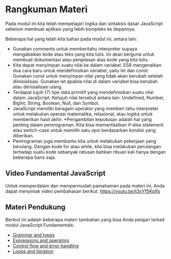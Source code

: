 # Rangkuman Materi

Pada modul ini kita telah mempelajari logika dan sintaksis dasar JavaScript sebelum membuat aplikasi yang lebih kompleks ke depannya.

Beberapa hal yang telah kita bahas pada modul ini, antara lain:

* Gunakan comments untuk memberitahu interpreter supaya mengabaikan kode atau teks yang kita tulis. Ini akan berguna untuk membuat dokumentasi atau penjelasan atas kode yang kita tulis.
* Kita dapat menyimpan suatu nilai ke dalam variabel. ES6 mengenalkan dua cara baru untuk mendefinisikan variabel, yaitu let dan const. Gunakan const untuk menyimpan nilai yang tidak akan berubah setelah diinisialisasi. Gunakan let apabila nilai di dalam variabel bisa berubah atau diinisialisasi ulang.
* Terdapat tujuh (7) tipe data primitif yang mendefinisikan suatu nilai dalam JavaScript. Ketujuh nilai tersebut antara lain: Undefined, Number, BigInt, String, Boolean, Null, dan Symbol.
* JavaScript memiliki beragam operator yang memberi tahu interpreter untuk melakukan operasi matematika, relasional, atau logika untuk memberikan hasil akhir.
*Pengambilan keputusan adalah hal yang penting dalam pemrograman. Kita bisa memanfaatkan if-else statement atau switch-case untuk memilih satu opsi berdasarkan kondisi yang diberikan.
* Pemrograman juga membantu kita untuk melakukan pekerjaan yang berulang. Dengan kode for atau while, kita bisa melakukan perulangan terhadap suatu kode sebanyak ratusan bahkan ribuan kali hanya dengan beberapa baris saja.


## Video Fundamental JavaScript

Untuk memperdalam dan mempermudah pamahaman pada materi ini, Anda dapat menyimak video pembahasan berikut.
https://youtu.be/t3xYf5KpIfs

## Materi Pendukung

Berikut ini adalah beberapa materi tambahan yang bisa Anda pelajari terkait modul JavaScript Fundamentals:

- [Grammar and types](https://developer.mozilla.org/en-US/docs/Web/JavaScript/Guide/Grammar_and_Types)  
- [Expressions and operators](https://developer.mozilla.org/en-US/docs/Web/JavaScript/Guide/Expressions_and_Operators)  
- [Control flow and error handling](https://developer.mozilla.org/en-US/docs/Web/JavaScript/Guide/Control_flow_and_error_handling)  
- [Loops and iteration](https://developer.mozilla.org/en-US/docs/Web/JavaScript/Guide/Loops_and_iteration)  


